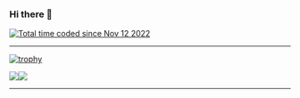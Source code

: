 ### Hi there 👋
<a href="https://wakatime.com/@b6a19e12-2a7e-475a-bf73-a9cfd0fc48e6"><img src="https://wakatime.com/badge/user/b6a19e12-2a7e-475a-bf73-a9cfd0fc48e6.svg" alt="Total time coded since Nov 12 2022" /></a>
<hr>

[![trophy](https://github-profile-trophy.vercel.app/?username=naomieow&theme=tokyonight)](https://github.com/ryo-ma/github-profile-trophy)

<img align="center" src="https://github-readme-stats.vercel.app/api?username=naomieow&show_icons=true&theme=dark&layout=compact"/><img align="center" src="https://github-readme-stats.vercel.app/api/top-langs/?username=naomieow&theme=dark&langs_count=10"/>
<hr>
